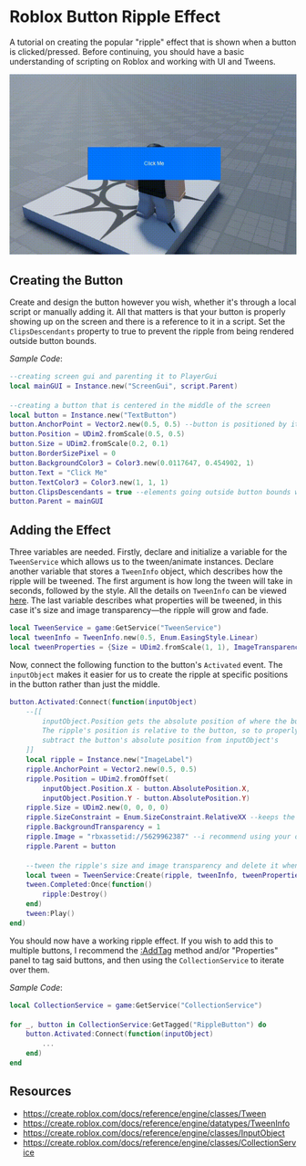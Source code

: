 # Roblox Button Ripple Effect
A tutorial on creating the popular "ripple" effect that is shown when a button is clicked/pressed. Before continuing, you should have a basic understanding of scripting on Roblox and working with UI and Tweens.

![Ripple effect showcase](demo.gif)

## Creating the Button
Create and design the button however you wish, whether it's through a local script or manually adding it.
All that matters is that your button is properly showing up on the screen and there is a reference to it in a script. Set the `ClipsDescendants` property to true to prevent the ripple from being rendered outside button bounds.

*Sample Code*:

```Lua
--creating screen gui and parenting it to PlayerGui
local mainGUI = Instance.new("ScreenGui", script.Parent)

--creating a button that is centered in the middle of the screen
local button = Instance.new("TextButton")
button.AnchorPoint = Vector2.new(0.5, 0.5) --button is positioned by its center
button.Position = UDim2.fromScale(0.5, 0.5)
button.Size = UDim2.fromScale(0.2, 0.1)
button.BorderSizePixel = 0
button.BackgroundColor3 = Color3.new(0.0117647, 0.454902, 1)
button.Text = "Click Me"
button.TextColor3 = Color3.new(1, 1, 1)
button.ClipsDescendants = true --elements going outside button bounds will be cutoff
button.Parent = mainGUI
```

## Adding the Effect
Three variables are needed. Firstly, declare and initialize a variable for the `TweenService` which allows us to the tween/animate instances. Declare another variable that stores a `TweenInfo` object, which describes how the ripple will be tweened. The first argument is how long the tween will take in seconds, followed by the style. All the details on `TweenInfo` can be viewed [here](https://create.roblox.com/docs/reference/engine/datatypes/TweenInfo). The last variable describes what properties will be tweened, in this case it's size and image transparency—the ripple will grow and fade.

```Lua
local TweenService = game:GetService("TweenService")
local tweenInfo = TweenInfo.new(0.5, Enum.EasingStyle.Linear)
local tweenProperties = {Size = UDim2.fromScale(1, 1), ImageTransparency = 1}
```

Now, connect the following function to the button's `Activated` event. The `inputObject` makes it easier for us to create the ripple at specific positions in the button rather than just the middle.

```Lua
button.Activated:Connect(function(inputObject)
	--[[
		inputObject.Position gets the absolute position of where the button was activated.
		The ripple's position is relative to the button, so to properly display it, we must
		subtract the button's absolute position from inputObject's
	]]
	local ripple = Instance.new("ImageLabel")
	ripple.AnchorPoint = Vector2.new(0.5, 0.5)
	ripple.Position = UDim2.fromOffset(
		inputObject.Position.X - button.AbsolutePosition.X,
		inputObject.Position.Y - button.AbsolutePosition.Y)
	ripple.Size = UDim2.new(0, 0, 0, 0)
	ripple.SizeConstraint = Enum.SizeConstraint.RelativeXX --keeps the size proportional
	ripple.BackgroundTransparency = 1
	ripple.Image = "rbxassetid://5629962387" --i recommend using your own image
	ripple.Parent = button

	--tween the ripple's size and image transparency and delete it when done
	local tween = TweenService:Create(ripple, tweenInfo, tweenProperties)
	tween.Completed:Once(function()
		ripple:Destroy()
	end)
	tween:Play()
end)
```

You should now have a working ripple effect. If you wish to add this to multiple buttons, I recommend the [:AddTag](https://create.roblox.com/docs/reference/engine/classes/Instance#AddTag) method and/or "Properties" panel to tag said buttons, and then using the `CollectionService` to iterate over them.

*Sample Code*:

```Lua
local CollectionService = game:GetService("CollectionService")

for _, button in CollectionService:GetTagged("RippleButton") do
	button.Activated:Connect(function(inputObject)
		...
	end)
end
```

## Resources
- https://create.roblox.com/docs/reference/engine/classes/Tween
- https://create.roblox.com/docs/reference/engine/datatypes/TweenInfo
- https://create.roblox.com/docs/reference/engine/classes/InputObject
- https://create.roblox.com/docs/reference/engine/classes/CollectionService